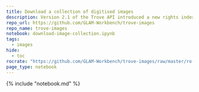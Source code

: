 ```yaml
---
title: Download a collection of digitised images
description: Version 2.1 of the Trove API introduced a new rights index that you can use to limit your search results to records that include one of a list of standard licences and rights statements. We can also use this index to build a picture of which rights statements are currently being used, and by who. Let's give it a try...
repo_url: https://github.com/GLAM-Workbench/trove-images
repo_name: trove-images
notebook: download-image-collection.ipynb
tags:
  - images
hide:
  - toc
rocrate: "https://github.com/GLAM-Workbench/trove-images/raw/master/ro-crate-metadata.json"
page_type: notebook
---
```


{% include "notebook.md" %}
